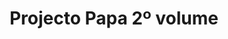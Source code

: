 ---
Numero: 312
title: Projecto Papa 2º volume
Autor: Clifford D Simak
Co-autor: 
Ano-de-Publicacao: 1983
Titulo-original: Project Pope
Tradutor: Eurico da Fonseca
Co-tradutor: 
Ano-de-edicao: 1981
alias: Clifford-D-Simak
Autor2-alias: 
Tradutor1-alias: Eurico-da-Fonseca
Tradutor2-alias: 
Titulo-link: 312-Projecto-Papa-2-volume
Capa: 
pags: 179
Capa-link: 
---